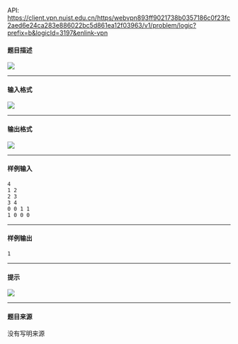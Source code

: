 API: https://client.vpn.nuist.edu.cn/https/webvpn893ff9021738b0357186c0f23fc2aed6e24ca283e886022bc5d861ea12f03963/v1/problem/logic?prefix=b&logicId=3197&enlink-vpn

#### 题目描述

![](../file/3197_0.jpg)

---

#### 输入格式

![](../file/3197_0.jpg)

---

#### 输出格式

![](../file/3197_0.jpg)

---

#### 样例输入
```
4
1 2
2 3
3 4
0 0 1 1
1 0 0 0 
```

---

#### 样例输出
```
1
```

---

#### 提示

![](../file/3197_0.jpg)

---

#### 题目来源

没有写明来源